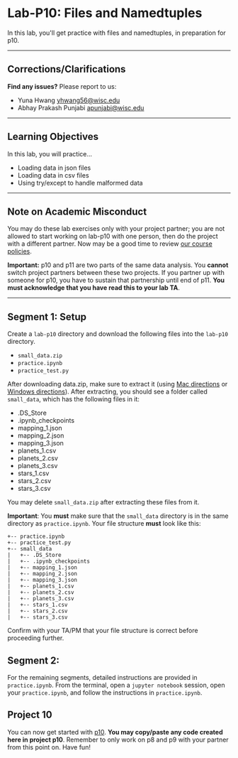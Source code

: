 # Lab-P10: Files and Namedtuples

In this lab, you'll get practice with files and namedtuples, in preparation for p10.

-----------------------------
## Corrections/Clarifications


**Find any issues?** Please report to us:

- Yuna Hwang <yhwang56@wisc.edu>
- Abhay Prakash Punjabi <apunjabi@wisc.edu>

------------------------------
## Learning Objectives

In this lab, you will practice...
* Loading data in json files
* Loading data in csv files
* Using try/except to handle malformed data

------------------------------

## Note on Academic Misconduct

You may do these lab exercises only with your project partner; you are not allowed to start 
working on lab-p10 with one person, then do the project with a different partner. Now may be a 
good time to review [our course policies](https://cs220.cs.wisc.edu/f22/syllabus.html).

**Important:** p10 and p11 are two parts of the same data analysis.
You **cannot** switch project partners between these two projects.
If you partner up with someone for p10, you have to sustain that partnership until end of p11.
**You must acknowledge that you have read this to your lab TA**.

------------------------------

## Segment 1: Setup

Create a `lab-p10` directory and download the following files into the `lab-p10` directory.

* `small_data.zip`
* `practice.ipynb`
* `practice_test.py`

After downloading data.zip, make sure to extract it (using [Mac directions](http://osxdaily.com/2017/11/05/how-open-zip-file-mac/) or [Windows directions](https://support.microsoft.com/en-us/help/4028088/windows-zip-and-unzip-files)). After extracting, you should see a folder called `small_data`, which has the following files in it:

* .DS_Store
* .ipynb_checkpoints
* mapping_1.json
* mapping_2.json
* mapping_3.json
* planets_1.csv
* planets_2.csv
* planets_3.csv
* stars_1.csv
* stars_2.csv
* stars_3.csv

You may delete `small_data.zip` after extracting these files from it.

**Important**: You **must** make sure that the `small_data` directory is in the same directory as `practice.ipynb`. Your file structure **must** look like this:

```
+-- practice.ipynb
+-- practice_test.py
+-- small_data
|   +-- .DS_Store
|   +-- .ipynb_checkpoints
|   +-- mapping_1.json
|   +-- mapping_2.json
|   +-- mapping_3.json
|   +-- planets_1.csv
|   +-- planets_2.csv
|   +-- planets_3.csv
|   +-- stars_1.csv
|   +-- stars_2.csv
|   +-- stars_3.csv
```

Confirm with your TA/PM that your file structure is correct before proceeding further.


## Segment 2: 
For the remaining segments, detailed instructions are provided in `practice.ipynb`. From the terminal, open a `jupyter notebook` session, open your `practice.ipynb`, and follow the instructions in `practice.ipynb`.

## Project 10

You can now get started with [p10](https://git.doit.wisc.edu/cdis/cs/courses/cs220/cs220-f22-projects/-/tree/main/p10). **You may copy/paste any code created here in project p10**. Remember to only work on p8 and p9 with your partner from this point on. Have fun!
